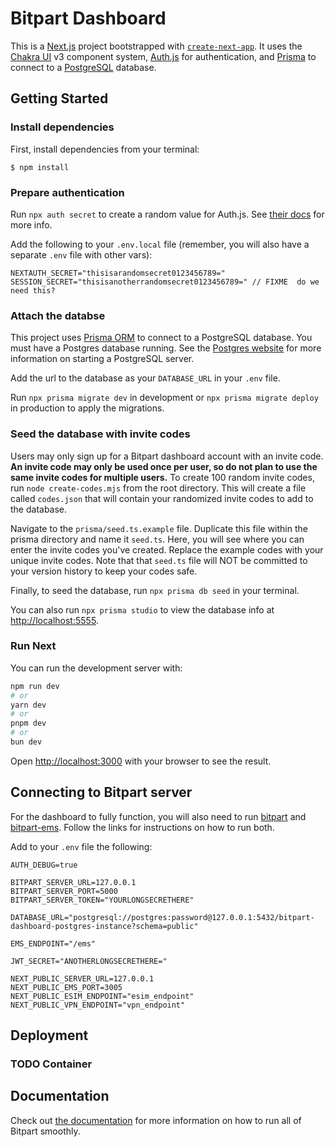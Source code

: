 # Bitpart Dashboard

This is a [Next.js](https://nextjs.org) project bootstrapped with [`create-next-app`](https://nextjs.org/docs/app/api-reference/cli/create-next-app). It uses the [Chakra UI](https://www.chakra-ui.com) v3 component system, [Auth.js](https://authjs.dev) for authentication, and [Prisma](https://www.prisma.io) to connect to a [PostgreSQL](https://www.postgresql.org/) database.

## Getting Started

### Install dependencies

First, install dependencies from your terminal:

`$ npm install`

### Prepare authentication

Run `npx auth secret` to create a random value for Auth.js. See [their docs](https://authjs.dev/getting-started/installation?framework=next-js) for more info.

Add the following to your `.env.local` file (remember, you will also have a separate `.env` file with other vars):

```
NEXTAUTH_SECRET="thisisarandomsecret0123456789="
SESSION_SECRET="thisisanotherrandomsecret0123456789=" // FIXME  do we need this?
```

### Attach the databse

This project uses [Prisma ORM](https://www.prisma.io/docs/orm/overview/databases/postgresql) to connect to a PostgreSQL database. You must have a Postgres database running. See the [Postgres website](https://www.postgresql.org/) for more information on starting a PostgreSQL server.

Add the url to the database as your `DATABASE_URL` in your `.env` file.

Run `npx prisma migrate dev` in development or `npx prisma migrate deploy` in production to apply the migrations.

### Seed the database with invite codes

Users may only sign up for a Bitpart dashboard account with an invite code. **An invite code may only be used once per user, so do not plan to use the same invite codes for multiple users.** To create 100 random invite codes, run `node create-codes.mjs` from the root directory. This will create a file called `codes.json` that will contain your randomized invite codes to add to the database.

Navigate to the `prisma/seed.ts.example` file. Duplicate this file within the prisma directory and name it `seed.ts`. Here, you will see where you can enter the invite codes you've created. Replace the example codes with your unique invite codes. Note that that `seed.ts` file will NOT be committed to your version history to keep your codes safe.

Finally, to seed the database, run `npx prisma db seed` in your terminal.

You can also run `npx prisma studio` to view the database info at [http://localhost:5555](http://localhost:5555).

### Run Next

You can run the development server with:

```bash
npm run dev
# or
yarn dev
# or
pnpm dev
# or
bun dev
```

Open [http://localhost:3000](http://localhost:3000) with your browser to see the result.

## Connecting to Bitpart server

For the dashboard to fully function, you will also need to run [bitpart](https://github.com/throneless-tech/bitpart) and [bitpart-ems](https://github.com/throneless-tech/bitpart-ems). Follow the links for instructions on how to run both.

Add to your `.env` file the following:

```
AUTH_DEBUG=true

BITPART_SERVER_URL=127.0.0.1
BITPART_SERVER_PORT=5000
BITPART_SERVER_TOKEN="YOURLONGSECRETHERE"

DATABASE_URL="postgresql://postgres:password@127.0.0.1:5432/bitpart-dashboard-postgres-instance?schema=public"

EMS_ENDPOINT="/ems"

JWT_SECRET="ANOTHERLONGSECRETHERE="

NEXT_PUBLIC_SERVER_URL=127.0.0.1
NEXT_PUBLIC_EMS_PORT=3005
NEXT_PUBLIC_ESIM_ENDPOINT="esim_endpoint"
NEXT_PUBLIC_VPN_ENDPOINT="vpn_endpoint"
```

## Deployment

### TODO Container

## Documentation

Check out [the documentation](https://docs.bitp.art/) for more information on how to run all of Bitpart smoothly.

